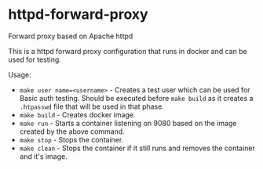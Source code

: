 # httpd-forward-proxy
 Forward proxy based on Apache httpd

 This is a httpd forward proxy configuration that runs in docker and can be used for testing.

 Usage:
 
 - `make user name=<username>` - Creates a test user which can be used for Basic auth testing. Should be executed before `make build` as it creates a `.htpasswd` file that will be used in that phase.
 - `make build` - Creates docker image.
 - `make run` - Starts a container listening on 9080 based on the image created by the above command. 
 - `make stop` - Stops the container.
 - `make clean` - Stops the container if it still runs and removes the container and it's image.
